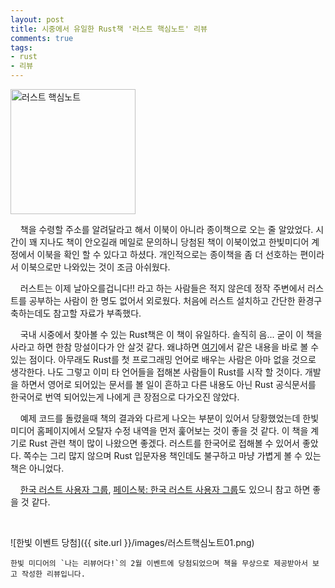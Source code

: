 ```yaml
---
layout: post
title: 시중에서 유일한 Rust책 '러스트 핵심노트' 리뷰
comments: true
tags:
- rust
- 리뷰
---
```


<img src="/images/러스트핵심노트_표지.jpg" alt="러스트 핵심노트" style="width: 200px; margin-left: auto; margin-right: auto; "/>

&nbsp;&nbsp;&nbsp; 책을 수령할 주소를 알려달라고 해서 이북이 아니라 종이책으로 오는 줄 알았었다. 시간이 꽤 지나도 책이 안오길래 메일로 문의하니 당첨된 책이 이북이었고 한빛미디어 계정에서 이북을 확인 할 수 있다고 하셨다. 개인적으로는 종이책을 좀 더 선호하는 편이라서 이북으로만 나와있는 것이 조금 아쉬웠다.   

&nbsp;&nbsp;&nbsp; 러스트는 이제 날아오를겁니다!! 라고 하는 사람들은 적지 않은데 정작 주변에서 러스트를 공부하는 사람이 한 명도 없어서 외로웠다. 처음에 러스트 설치하고 간단한 환경구축하는데도 참고할 자료가 부족했다.

&nbsp;&nbsp;&nbsp; 국내 시중에서 찾아볼 수 있는 Rust책은 이 책이 유일하다. 솔직히 음... 굳이 이 책을 사라고 하면 한참 망설이다가 안 살것 같다. 왜냐하면 [여기](https://doc.rust-lang.org/book/)에서 같은 내용을 바로 볼 수 있는 점이다. 아무래도 Rust를 첫 프로그래밍 언어로 배우는 사람은 아마 없을 것으로 생각한다. 나도 그렇고 이미 타 언어들을 접해본 사람들이 Rust를 시작 할 것이다. 개발을 하면서 영어로 되어있는 문서를 볼 일이 흔하고 다른 내용도 아닌 Rust 공식문서를 한국어로 번역 되어있는게 나에게 큰 장점으로 다가오진 않았다.

&nbsp;&nbsp;&nbsp; 예제 코드를 돌렸을때 책의 결과와 다르게 나오는 부분이 있어서 당황했었는데 한빛미디어 홈페이지에서 오탈자 수정 내역을 먼저 훑어보는 것이 좋을 것 같다. 이 책을 계기로 Rust 관련 책이 많이 나왔으면 좋겠다. 러스트를 한국어로 접해볼 수 있어서 좋았다. 쪽수는 그리 많지 않으며 Rust 입문자용 책인데도 불구하고 마냥 가볍게 볼 수 있는 책은 아니었다.   

&nbsp;&nbsp;&nbsp; [한국 러스트 사용자 그룹](https://rust-kr.org/), [페이스북: 한국 러스트 사용자 그룹](https://www.facebook.com/groups/rustlang/?fref=ts)도 있으니 참고 하면 좋을 것 같다.

<br>

![한빛 이벤트 당첨]({{ site.url }}/images/러스트핵심노트01.png)

```
한빛 미디어의 `나는 리뷰어다!`의 2월 이벤트에 당첨되었으며 책을 무상으로 제공받아서 보고 작성한 리뷰입니다.
```
